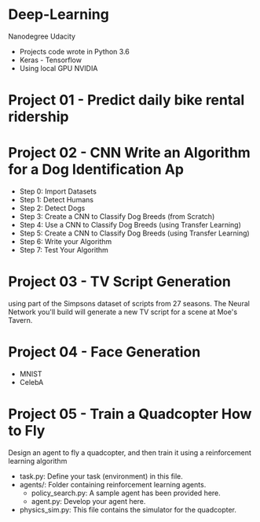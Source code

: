 # Deep-Learning
Nanodegree Udacity

* Projects code wrote in Python 3.6
* Keras - Tensorflow
* Using local GPU NVIDIA

# Project 01 - Predict daily bike rental ridership

# Project 02 - CNN Write an Algorithm for a Dog Identification Ap

* Step 0: Import Datasets
* Step 1: Detect Humans
* Step 2: Detect Dogs
* Step 3: Create a CNN to Classify Dog Breeds (from Scratch)
* Step 4: Use a CNN to Classify Dog Breeds (using Transfer Learning)
* Step 5: Create a CNN to Classify Dog Breeds (using Transfer Learning)
* Step 6: Write your Algorithm
* Step 7: Test Your Algorithm

# Project 03 - TV Script Generation

using part of the Simpsons dataset of scripts from 27 seasons. The Neural Network you'll build will generate a new TV script for a scene at Moe's Tavern.

# Project 04 - Face Generation

* MNIST
* CelebA

# Project 05 - Train a Quadcopter How to Fly

Design an agent to fly a quadcopter, and then train it using a reinforcement learning algorithm

* task.py: Define your task (environment) in this file.
* agents/: Folder containing reinforcement learning agents.
  * policy_search.py: A sample agent has been provided here.
  * agent.py: Develop your agent here.
* physics_sim.py: This file contains the simulator for the quadcopter.
